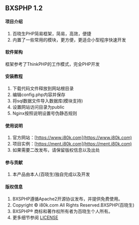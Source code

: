 ## BXSPHP 1.2

#### 项目介绍
1.  百晓生PHP简易框架，简易，高效，便捷
2.  内置了一些常用的模块，更方便，更适合小型程序快速开发

#### 软件架构
框架参考了ThinkPHP的工作模式，完全PHP开发

#### 安装教程

1.  下载代码文件释放到网站根目录
2.  编辑config.php内容并保存
3.  将sql数据文件导入数据库(模块支持)
4.  设置网站访问目录为public
5.  Nginx按照说明设置号伪静态规则

#### 使用说明

1.  官方网站：[https://www.i80k.com](https://www.i80k.com)
2.  项目实例：[https://ment.i80k.com](https://ment.i80k.com)
3.  如果需要二改发布，请保留版权信息以及出处

#### 参与贡献

1.  本产品由本人(百晓生)独自完成以及开发

#### 版权信息

1.  BXSPHP遵循Apache2开源协议发布，并提供免费使用。 
3.  Copyright © i80k.com All Rights Reserved.BXSPHP(百晓生)
4.  BXSPHP® 商标和著作权所有者为百晓生个人所有。
5.  更多细节参阅 [LICENSE](LICENSE)
